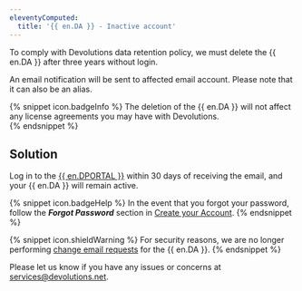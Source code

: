 ```yaml
---
eleventyComputed:
  title: '{{ en.DA }} - Inactive account'
---
```

To comply with Devolutions data retention policy, we must delete the {{ en.DA }} after three years without login.  

An email notification will be sent to affected email account. Please note that it can also be an alias.  

{% snippet icon.badgeInfo %}
The deletion of the {{ en.DA }} will not affect any license agreements you may have with Devolutions.  
{% endsnippet %} 

## Solution

Log in  to the [{{ en.DPORTAL }}](https://portal.devolutions.com/) within 30 days of receiving the email, and your {{ en.DA }} will remain active.  

{% snippet icon.badgeHelp %}
In the event that you forgot your password, follow the ***Forgot Password*** section in [Create your Account](/cloud/devolutions-account/create-devolutions-account/#password).
{% endsnippet %} 

{% snippet icon.shieldWarning %}
For security reasons, we are no longer performing [change email requests](/cloud/devolutions-account/change-account-email/) for the {{ en.DA }}.
{% endsnippet %} 

Please let us know if you have any issues or concerns at [services@devolutions.net](mailto:service@devolutions.net).
